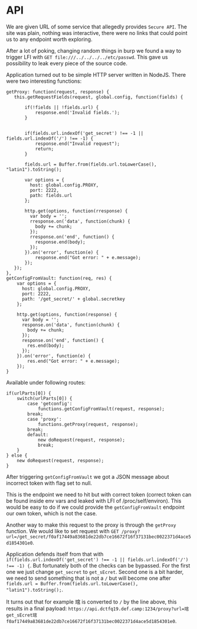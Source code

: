 # API
We are given URL of some service that allegedly provides `Secure API`.
The site was plain, nothing was interactive, there were no links that could point us to any endpoint worth exploring.

After a lot of poking, changing random things in burp we found a way to trigger LFI with `GET file:///../../../../etc/passwd`. This gave us possibility to leak every piece of the source code.

Application turned out to be simple HTTP server written in NodeJS. There were two interesting functions:

```
getProxy: function(request, response) {
   this.getRequestFields(request, global.config, function(fields) {

       if(!fields || !fields.url) {
           response.end('Invalid fields.');
       }


       if(fields.url.indexOf('get_secret') !== -1 || fields.url.indexOf('/') !== -1) {
           response.end("Invalid request");
           return;
       }
       
       fields.url = Buffer.from(fields.url.toLowerCase(), "latin1").toString();

       var options = {
         host: global.config.PROXY,
         port: 2222,
         path: fields.url
       };

       http.get(options, function(rresponse) {
         var body = '';
         rresponse.on('data', function(chunk) {
           body += chunk;
         });
         rresponse.on('end', function() {
           response.end(body);
         });
       }).on('error', function(e) {
           response.end("Got error: " + e.message);
       }); 
   });
},
getConfigFromVault: function(req, res) {
    var options = {
      host: global.config.PROXY,
      port: 2222,
      path: '/get_secret/' + global.secretkey
    };

    http.get(options, function(response) {
      var body = '';
      response.on('data', function(chunk) {
        body += chunk;
      });
      response.on('end', function() {
        res.end(body);
      });
    }).on('error', function(e) {
        res.end("Got error: " + e.message);
    }); 
}
```


Available under following routes:

```
if(urlParts[0]) {
    switch(urlParts[0]) {
        case 'getconfig':
            functions.getConfigFromVault(request, response);
        break;
        case 'proxy':
            functions.getProxy(request, response);
        break;
        default:
            new doRequest(request, response);
            break;
    }
} else {
    new doRequest(request, response);
}

```

After triggering `getConfigFromVault` we got a JSON message about incorrect token with flag set to null.

This is the endpoint we need to hit but with correct token (correct token can be found inside env vars and leaked with LFI of /proc/self/environ). This would be easy to do if we could provide the `getConfigFromVault` endpoint our own token, which is not the case.

Another way to make this request to the proxy is through the `getProxy` function. We would like to set request with `GET /proxy?url=/get_secret/f0af17449a83681de22db7ce16672f16f37131bec0022371d4ace5d1854301e0`. 

Application defends itself from that with `if(fields.url.indexOf('get_secret') !== -1 || fields.url.indexOf('/') !== -1) {`.
But fortunately both of the checks can be bypassed. For the first one we just change `get_secret` to `get_sEcret`. Second one is a bit harder, we need to send something that is not a `/` but will become one after `fields.url = Buffer.from(fields.url.toLowerCase(), "latin1").toString();`.

It turns out that for example 琯 is converted to `/` by the line above, this results in a final payload: `https://api.dctfq19.def.camp:1234/proxy?url=琯get_sEcret琯f0af17449a83681de22db7ce16672f16f37131bec0022371d4ace5d1854301e0`.
